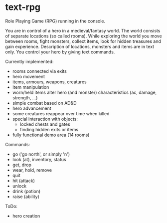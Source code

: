 # text-rpg

Role Playing Game (RPG) running in the console.

You are in control of a hero in a medieval/fantasy world. The world consists of separate locations (so called rooms). While exploring the world you move between rooms, fight monsters, collect items, look for hidden treasures and gain experience. Description of locations, monsters and items are in text only. You control your hero by giving text commands.

Currently implemented:
- rooms connected via exits
- hero movement
- items, armours, weapons, creatures
- item manipulation
- worn/held items alter hero (and monster) characteristics (ac, damage, strength, ...)
- simple combat based on AD&D
- hero advancement
- some creatures reappear over time when killed
- special interaction with objects:
    - locked chests and gates
    - finding hidden exits or items
- fully functional demo area (14 rooms)

Commands:
- go ('go north', or simply 'n')
- look (at), inventory, status
- get, drop
- wear, hold, remove
- quit
- hit (attack)
- unlock
- drink (potion)
- raise (ability)

ToDo:
- hero creation